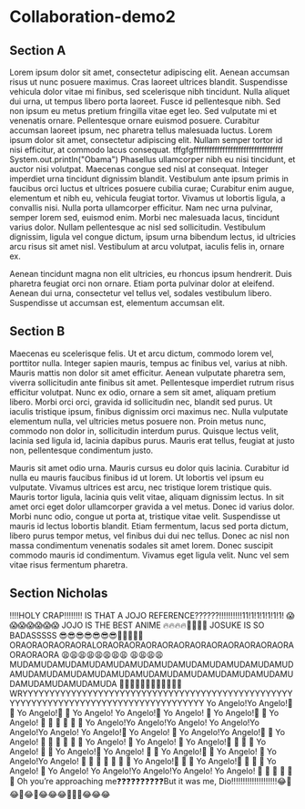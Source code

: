 # Collaboration-demo2

## Section A
Lorem ipsum dolor sit amet, consectetur adipiscing elit. Aenean accumsan risus ut nunc posuere maximus. Cras laoreet ultrices blandit. Suspendisse vehicula dolor vitae mi finibus, sed scelerisque nibh tincidunt. Nulla aliquet dui urna, ut tempus libero porta laoreet. Fusce id pellentesque nibh. Sed non ipsum eu metus pretium fringilla vitae eget leo. Sed vulputate mi et venenatis ornare. Pellentesque ornare euismod posuere. Curabitur accumsan laoreet ipsum, nec pharetra tellus malesuada luctus. Lorem ipsum dolor sit amet, consectetur adipiscing elit. Nullam semper tortor id nisi efficitur, at commodo lacus consequat.
tffgfgffffffffffffffffffffffffffffffffff System.out.println("Obama")
Phasellus ullamcorper nibh eu nisi tincidunt, et auctor nisi volutpat. Maecenas congue sed nisl at consequat. Integer imperdiet urna tincidunt dignissim blandit. Vestibulum ante ipsum primis in faucibus orci luctus et ultrices posuere cubilia curae; Curabitur enim augue, elementum et nibh eu, vehicula feugiat tortor. Vivamus ut lobortis ligula, a convallis nisi. Nulla porta ullamcorper efficitur. Nam nec urna pulvinar, semper lorem sed, euismod enim. Morbi nec malesuada lacus, tincidunt varius dolor. Nullam pellentesque ac nisl sed sollicitudin. Vestibulum dignissim, ligula vel congue dictum, ipsum urna bibendum lectus, id ultricies arcu risus sit amet nisl. Vestibulum at arcu volutpat, iaculis felis in, ornare ex.

Aenean tincidunt magna non elit ultricies, eu rhoncus ipsum hendrerit. Duis pharetra feugiat orci non ornare. Etiam porta pulvinar dolor at eleifend. Aenean dui urna, consectetur vel tellus vel, sodales vestibulum libero. Suspendisse ut accumsan est, elementum accumsan elit. 


## Section B
Maecenas eu scelerisque felis. Ut et arcu dictum, commodo lorem vel, porttitor nulla. Integer sapien mauris, tempus ac finibus vel, varius at nibh. Mauris mattis non dolor sit amet efficitur. Aenean vulputate pharetra sem, viverra sollicitudin ante finibus sit amet. Pellentesque imperdiet rutrum risus efficitur volutpat. Nunc ex odio, ornare a sem sit amet, aliquam pretium libero. Morbi orci orci, gravida id sollicitudin nec, blandit sed purus. Ut iaculis tristique ipsum, finibus dignissim orci maximus nec. Nulla vulputate elementum nulla, vel ultricies metus posuere non. Proin metus nunc, commodo non dolor in, sollicitudin interdum purus. Quisque lectus velit, lacinia sed ligula id, lacinia dapibus purus. Mauris erat tellus, feugiat at justo non, pellentesque condimentum justo.

Mauris sit amet odio urna. Mauris cursus eu dolor quis lacinia. Curabitur id nulla eu mauris faucibus finibus id ut lorem. Ut lobortis vel ipsum eu vulputate. Vivamus ultrices est arcu, nec tristique lorem tristique quis. Mauris tortor ligula, lacinia quis velit vitae, aliquam dignissim lectus. In sit amet orci eget dolor ullamcorper gravida a vel metus. Donec id varius dolor. Morbi nunc odio, congue ut porta at, tristique vitae velit. Suspendisse ut mauris id lectus lobortis blandit. Etiam fermentum, lacus sed porta dictum, libero purus tempor metus, vel finibus dui dui nec tellus. Donec ac nisl non massa condimentum venenatis sodales sit amet lorem. Donec suscipit commodo mauris id condimentum. Vivamus eget ligula velit. Nunc vel sem vitae risus fermentum pharetra.

## Section Nicholas
‼️‼️HOLY CRAP‼️‼️‼️‼️ IS THAT A JOJO REFERENCE??????!!!!!!!!!!11!1!1!1!1!1!1! 😱😱😱😱😱😱😱 JOJO IS THE BEST ANIME 🔥🔥🔥🔥💯💯💯💯 JOSUKE IS SO BADASSSSS 😎😎😎😎😎😎😎👊👊👊👊👊 ORAORAORAORAORALORAORAORAORAORAORAORAORAORAORAORAORAORAORAORA 😩😩😩😩😩😩😩😩 😩😩😩😩 MUDAMUDAMUDAMUDAMUDAMUDAMUDAMUDAMUDAMUDAMUDAMUDAMUDAMUDAMUDAMUDAMUDAMUDAMUDAMUDAMUDAMUDAMUDAMUDAMUDAMUDAMUDAMUDA 🤬😡🤬😡🤬😡🤬🤬😡🤬🤬😡WRYYYYYYYYYYYYYYYYYYYYYYYYYYYYYYYYYYYYYYYYYYYYYYYYYYYYYYYYYYYYYYYYYYYYYYYYYYYYYYYYYYYYYY Yo Angelo!Yo Angelo!🗿 🗿 Yo Angelo!🗿 🗿 Yo Angelo! Yo Angelo!🗿 Yo Angelo! 🗿 Yo Angelo!🗿 🗿 Yo Angelo! 🗿 🗿 🗿 🗿 🗿 🗿 Yo Angelo!Yo Angelo!Yo Angelo! Yo Angelo!Yo Angelo!Yo Angelo! Yo Angelo!🗿 Yo Angelo! 🗿 Yo Angelo!Yo Angelo!🗿 🗿 Yo Angelo! 🗿 🗿 🗿 🗿 🗿 🗿 Yo Angelo! 🗿 Yo Angelo! 🗿 Yo Angelo!🗿 🗿 🗿 🗿 Yo Angelo! 🗿 🗿 Yo Angelo!🗿 Yo Angelo! 🗿 🗿 Yo Angelo!🗿 🗿 Yo Angelo! 🗿 Yo Angelo!Yo Angelo! 🗿 🗿 🗿 🗿 🗿 🗿 🗿 Yo Angelo!🗿 🗿 🗿 Yo Angelo!🗿 🗿 🗿 🗿 Yo Angelo! 🗿 Yo Angelo! Yo Angelo!Yo Angelo!Yo Angelo! Yo Angelo! 🗿 🗿 🗿 🗿 🗿 🗿 Oh you’re approaching me❓❓❓❓❓❓❓❓❓❓But it was me, Dio‼️‼️‼️‼️‼️‼️‼️‼️‼️‼️😂🤣😂🤣😂🤣😂😂😂🤣🤣🤣😂😂😂